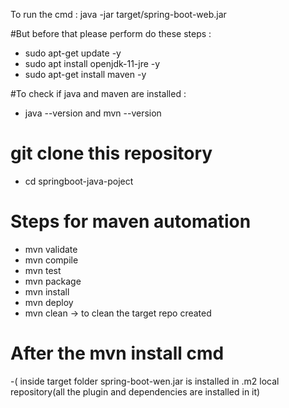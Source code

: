 To run the cmd  : java -jar target/spring-boot-web.jar 

#But before that please perform  do these steps :
- sudo apt-get update -y
- sudo apt install openjdk-11-jre -y
- sudo apt-get install maven -y

#To check if java and maven are installed :
- java --version  and mvn --version

# git clone this repository 
- cd springboot-java-poject
  
# Steps for maven automation
- mvn validate
- mvn compile
- mvn test
- mvn package
- mvn install
- mvn deploy
- mvn clean ->  to clean the target repo created

# After the mvn install cmd 
-( inside target folder spring-boot-wen.jar is installed in .m2 local repository(all the plugin and dependencies are installed in it)  




